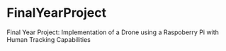 # FinalYearProject
Final Year Project: Implementation of a Drone using a Raspoberry Pi with Human Tracking Capabilities
